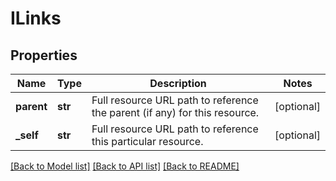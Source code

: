 # ILinks

## Properties
Name | Type | Description | Notes
------------ | ------------- | ------------- | -------------
**parent** | **str** | Full resource URL path to reference the parent (if any) for this resource. | [optional] 
**_self** | **str** | Full resource URL path to reference this particular resource. | [optional] 

[[Back to Model list]](../README.md#documentation-for-models) [[Back to API list]](../README.md#documentation-for-api-endpoints) [[Back to README]](../README.md)


